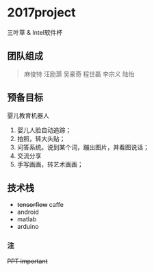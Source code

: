 # 2017project

三叶草 & Intel软件杯

## 团队组成

> 麻俊特
汪励灏
吴豪奇
程世磊
李宗义
陆怡

## 预备目标

婴儿教育机器人

1. 婴儿人脸自动追踪；
1. 拍照，转大头贴；
1. 问答系统。说到某个词，蹦出图片，并看图说话；
1. 交流分享
1. 手写画画，转艺术画画；

## 技术栈

- ~~tensorflow~~ caffe
- android
- matlab
- arduino

### 注

~~PPT important~~
